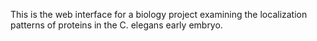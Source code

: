 This is the web interface for a biology project examining the localization patterns of proteins in the C. elegans early embryo.
